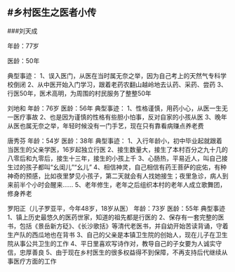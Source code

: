 #乡村医生之医者小传
-----------
###刘天成

年龄：77岁

医龄：50年

典型事迹：
1、误入医门，从医在当时属无奈之举，因为自己考上的天然气专科学校倒闭
2、从中医开始入门学习，跟着老药农翻山越岭地去认药、采药、尝药
3、行医50年，医术高明，为周围的村民服务了整整50年

刘地和
年龄：76岁
医龄：56年
典型事迹：
1、性格谨慎，用药小心，从医一生无一医疗事故
2、也是因为谨慎的性格有些胆小怕事，反对自家的小孩从医
3、晚年从医也属无奈之举，年轻时候没有一门手艺，现在只有靠看病赚点养老费

唐秀芬
年龄：54岁
医龄：38年
典型事迹：
1、入行年龄小，初中毕业起就跟着当医生的父亲学医，16岁起独立行医
2、接生数量大，接生了本村百分之九十几的八零后和九零后，接生十三年，接生的小孩上千
3、心肠热，平易近人，叫自己接生过的孩子都叫“幺闺儿”“幺儿”
4、相信神灵，自己相信有药王菩萨的庇佑，有种神奇的预感，比如夜里梦见小孩子，第二天就会有人找她接生；夜里急诊，病人到来前半个小时会醒来……
5、老年修生，老年之后组织本村的老年人成立歌舞团，修身养老

罗阳正（儿子罗亚平，今年48岁，18岁从医）
年龄：73岁
医龄：55年
典型事迹
1、镇上历史最悠久的医药世家，知道的祖先都是行医的
2、保存有一套完整的医书，包括《景岳新方砭》、《长沙歌括》等清代老医书，并自幼开始苦读背诵，守着生产队的西瓜地也在背书
3、自己的父亲是本镇卫生院的创始人，现在儿子在卫生院从事公共卫生的工作
4、平日里喜欢写诗作对，教导自己的子女要为人诚实守信，忠厚善良
5、由于现在乡村医生的很多权益得不到保障，不再支持后代继续从事医疗方面的工作

